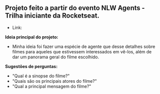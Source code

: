 ## Projeto feito a partir do evento NLW Agents - Trilha iniciante da Rocketseat.
- Link: 

**Ideia principal do projeto:**

- Minha ideia foi fazer uma espécie de agente que desse detalhes sobre filmes para aqueles que estivessem interessados em vê-los, além de dar um panorama geral do filme escolhido.

**Sugestões de perguntas:**
   - "Qual é a sinopse do filme?"
   - "Quais são os principais atores do filme?"
   - "Qual a principal mensagem do filme?"
 
